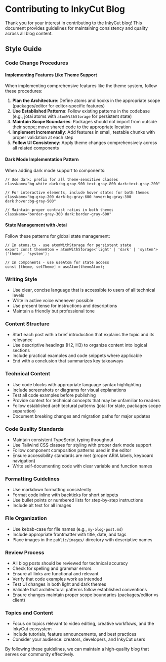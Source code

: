 # Contributing to InkyCut Blog

Thank you for your interest in contributing to the InkyCut blog! This document provides guidelines for maintaining consistency and quality across all blog content.

## Style Guide

### Code Change Procedures

#### Implementing Features Like Theme Support
When implementing comprehensive features like the theme system, follow these procedures:

1. **Plan the Architecture**: Define atoms and hooks in the appropriate scope (packages/editor for editor-specific features)
2. **Use Established Patterns**: Follow existing patterns in the codebase (e.g., jotai atoms with `atomWithStorage` for persistent state)
3. **Maintain Scope Boundaries**: Packages should not import from outside their scope; move shared code to the appropriate location
4. **Implement Incrementally**: Add features in small, testable chunks with proper validation at each step
5. **Follow UI Consistency**: Apply theme changes comprehensively across all related components

#### Dark Mode Implementation Pattern
When adding dark mode support to components:

```tsx
// Use dark: prefix for all theme-sensitive classes
className="bg-white dark:bg-gray-900 text-gray-800 dark:text-gray-200"

// For interactive elements, include hover states for both themes
className="bg-gray-200 dark:bg-gray-600 hover:bg-gray-300 dark:hover:bg-gray-500"

// Maintain proper contrast ratios in both themes
className="border-gray-300 dark:border-gray-600"
```

#### State Management with Jotai
Follow these patterns for global state management:

```tsx
// In atoms.ts - use atomWithStorage for persistent state
export const themeAtom = atomWithStorage<'light' | 'dark' | 'system'>('theme', 'system');

// In components - use useAtom for state access
const [theme, setTheme] = useAtom(themeAtom);
```

### Writing Style
- Use clear, concise language that is accessible to users of all technical levels
- Write in active voice whenever possible
- Use present tense for instructions and descriptions
- Maintain a friendly but professional tone

### Content Structure
- Start each post with a brief introduction that explains the topic and its relevance
- Use descriptive headings (H2, H3) to organize content into logical sections
- Include practical examples and code snippets where applicable
- End with a conclusion that summarizes key takeaways

### Technical Content
- Use code blocks with appropriate language syntax highlighting
- Include screenshots or diagrams for visual explanations
- Test all code examples before publishing
- Provide context for technical concepts that may be unfamiliar to readers
- Follow established architectural patterns (jotai for state, packages scope separation)
- Document breaking changes and migration paths for major updates

### Code Quality Standards
- Maintain consistent TypeScript typing throughout
- Use Tailwind CSS classes for styling with proper dark mode support
- Follow component composition patterns used in the editor
- Ensure accessibility standards are met (proper ARIA labels, keyboard navigation)
- Write self-documenting code with clear variable and function names

### Formatting Guidelines
- Use markdown formatting consistently
- Format code inline with backticks for short snippets
- Use bullet points or numbered lists for step-by-step instructions
- Include alt text for all images

### File Organization
- Use kebab-case for file names (e.g., `my-blog-post.md`)
- Include appropriate frontmatter with title, date, and tags
- Place images in the `public/images/` directory with descriptive names

### Review Process
- All blog posts should be reviewed for technical accuracy
- Check for spelling and grammar errors
- Ensure all links are functional and relevant
- Verify that code examples work as intended
- Test UI changes in both light and dark themes
- Validate that architectural patterns follow established conventions
- Ensure changes maintain proper scope boundaries (packages/editor vs client)

### Topics and Content
- Focus on topics relevant to video editing, creative workflows, and the InkyCut ecosystem
- Include tutorials, feature announcements, and best practices
- Consider your audience: creators, developers, and InkyCut users

By following these guidelines, we can maintain a high-quality blog that serves our community effectively.